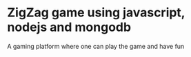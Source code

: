 # ZigZag game using javascript, nodejs and mongodb
A gaming platform where one can play
the game and have fun
